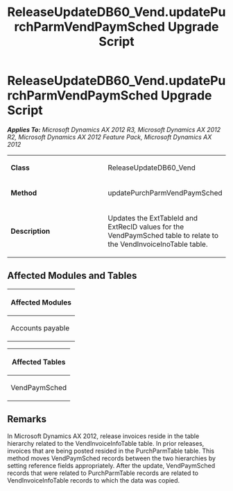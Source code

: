 ﻿---
title: ReleaseUpdateDB60_Vend.updatePurchParmVendPaymSched Upgrade Script
TOCTitle: ReleaseUpdateDB60_Vend.updatePurchParmVendPaymSched Upgrade Script
ms:assetid: 414881c8-99e2-1572-d3cb-b2890a821556
ms:mtpsurl: https://msdn.microsoft.com/en-us/library/JJ718822(v=AX.60)
ms:contentKeyID: 49707865
ms.date: 05/18/2015
mtps_version: v=AX.60
---

# ReleaseUpdateDB60\_Vend.updatePurchParmVendPaymSched Upgrade Script 


_**Applies To:** Microsoft Dynamics AX 2012 R3, Microsoft Dynamics AX 2012 R2, Microsoft Dynamics AX 2012 Feature Pack, Microsoft Dynamics AX 2012_

<table>
<colgroup>
<col style="width: 50%" />
<col style="width: 50%" />
</colgroup>
<tbody>
<tr class="odd">
<td><p><strong>Class</strong></p></td>
<td><p>ReleaseUpdateDB60_Vend</p></td>
</tr>
<tr class="even">
<td><p><strong>Method</strong></p></td>
<td><p>updatePurchParmVendPaymSched</p></td>
</tr>
<tr class="odd">
<td><p><strong>Description</strong></p></td>
<td><p>Updates the ExtTableId and ExtRecID values for the VendPaymSched table to relate to the VendInvoiceInoTable table.</p></td>
</tr>
</tbody>
</table>


## Affected Modules and Tables

<table>
<colgroup>
<col style="width: 100%" />
</colgroup>
<thead>
<tr class="header">
<th><p>Affected Modules</p></th>
</tr>
</thead>
<tbody>
<tr class="odd">
<td><p>Accounts payable</p></td>
</tr>
</tbody>
</table>


<table>
<colgroup>
<col style="width: 100%" />
</colgroup>
<thead>
<tr class="header">
<th><p>Affected Tables</p></th>
</tr>
</thead>
<tbody>
<tr class="odd">
<td><p>VendPaymSched</p></td>
</tr>
</tbody>
</table>


## Remarks

In Microsoft Dynamics AX 2012, release invoices reside in the table hierarchy related to the VendInvoiceInfoTable table. In prior releases, invoices that are being posted resided in the PurchParmTable table. This method moves VendPaymSched records between the two hierarchies by setting reference fields appropriately. After the update, VendPaymSched records that were related to PurchParmTable records are related to VendInvoiceInfoTable records to which the data was copied.

  


